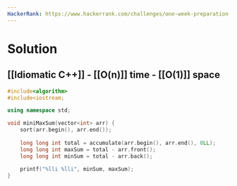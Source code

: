 ```yaml
---
HackerRank: https://www.hackerrank.com/challenges/one-week-preparation-kit-mini-max-sum
---
```

# Solution

## [[Idiomatic C++]] - [[O(n)]] time - [[O(1)]] space 

```cpp
#include<algorithm>
#include<iostream;

using namespace std;

void miniMaxSum(vector<int> arr) {
	sort(arr.begin(), arr.end());
	
	long long int total = accumulate(arr.begin(), arr.end(), 0LL);
	long long int maxSum = total - arr.front();
	long long int minSum = total - arr.back();
	
	printf("%lli %lli", minSum, maxSum);
}
```